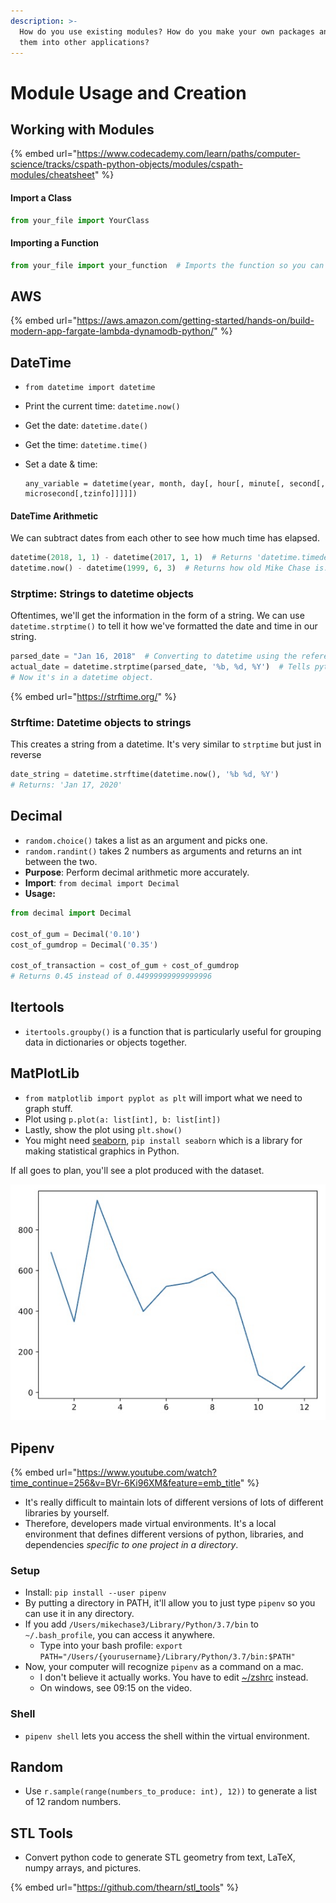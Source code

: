 ```yaml
---
description: >-
  How do you use existing modules? How do you make your own packages and import
  them into other applications?
---
```


# Module Usage and Creation

## Working with Modules

{% embed url="https://www.codecademy.com/learn/paths/computer-science/tracks/cspath-python-objects/modules/cspath-modules/cheatsheet" %}

#### Import a Class

```python
from your_file import YourClass
```

#### Importing a Function

```python
from your_file import your_function  # Imports the function so you can use it.
```

## AWS

{% embed url="https://aws.amazon.com/getting-started/hands-on/build-modern-app-fargate-lambda-dynamodb-python/" %}

## DateTime

* `from datetime import datetime`
* Print the current time: `datetime.now()`
* Get the date: `datetime.date()`
* Get the time: `datetime.time()`
*   Set a date & time:

    ```
    any_variable = datetime(year, month, day[, hour[, minute[, second[, microsecond[,tzinfo]]]]])
    ```

#### DateTime Arithmetic

We can subtract dates from each other to see how much time has elapsed.

```python
datetime(2018, 1, 1) - datetime(2017, 1, 1)  # Returns 'datetime.timedelta(days=365)
datetime.now() - datetime(1999, 6, 3)  # Returns how old Mike Chase is.
```

### Strptime: Strings to datetime objects

Oftentimes, we'll get the information in the form of a string. We can use `datetime.strptime()` to tell it how we've formatted the date and time in our string.

```python
parsed_date = "Jan 16, 2018"  # Converting to datetime using the reference below.
actual_date = datetime.strptime(parsed_date, '%b, %d, %Y')  # Tells python how this is formatted.
# Now it's in a datetime object.
```

{% embed url="https://strftime.org/" %}

### Strftime: Datetime objects to strings

This creates a string from a datetime. It's very similar to `strptime` but just in reverse

```python
date_string = datetime.strftime(datetime.now(), '%b %d, %Y')
# Returns: 'Jan 17, 2020'
```

## Decimal

* `random.choice()` takes a list as an argument and picks one.
* `random.randint()` takes 2 numbers as arguments and returns an int between the two.
* **Purpose**: Perform decimal arithmetic more accurately.
* **Import**: `from decimal import Decimal`
* **Usage:**

```python
from decimal import Decimal
 
cost_of_gum = Decimal('0.10')
cost_of_gumdrop = Decimal('0.35')
 
cost_of_transaction = cost_of_gum + cost_of_gumdrop
# Returns 0.45 instead of 0.44999999999999996
```

## Itertools

* `itertools.groupby()` is a function that is particularly useful for grouping data in dictionaries or objects together.

## MatPlotLib

* `from matplotlib import pyplot as plt` will import what we need to graph stuff.
* Plot using `p.plot(a: list[int], b: list[int])`
* Lastly, show the plot using `plt.show()`
* You might need [seaborn](https://pypi.org/project/seaborn/), `pip install seaborn` which is a library for making statistical graphics in Python.

If all goes to plan, you'll see a plot produced with the dataset.

![](<../../../../../.gitbook/assets/image (397).png>)

## Pipenv

{% embed url="https://www.youtube.com/watch?time_continue=256&v=BVr-6Ki96XM&feature=emb_title" %}

* It's really difficult to maintain lots of different versions of lots of different libraries by yourself.
* Therefore, developers made virtual environments. It's a local environment that defines different versions of python, libraries, and dependencies _specific to one project in a directory_.

### Setup

* Install: `pip install --user pipenv`
* By putting a directory in PATH, it'll allow you to just type `pipenv` so you can use it in any directory.
* If you add `/Users/mikechase3/Library/Python/3.7/bin` to `~/.bash_profile`, you can access it anywhere.
  * Type into your bash profile: `export PATH="/Users/{yourusername}/Library/Python/3.7/bin:$PATH"`
* Now, your computer will recognize `pipenv` as a command on a mac.
  * I don't believe it actually works. You have to edit [\~/zshrc](https://stackoverflow.com/a/58786420/4777844) instead.
  * On windows, see 09:15 on the video.

### Shell

* `pipenv shell` lets you access the shell within the virtual environment.

## Random

* Use `r.sample(range(numbers_to_produce: int), 12))` to generate a list of 12 random numbers.

## STL Tools

* Convert python code to generate STL geometry from text, LaTeX, numpy arrays, and pictures.

{% embed url="https://github.com/thearn/stl_tools" %}
